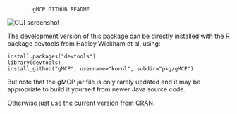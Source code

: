 			gMCP GITHUB README

![GUI screenshot](https://raw.github.com/kornl/gMCP/master/www/GUI.png)

The development version of this package can be directly installed with the R package devtools from Hadley Wickham et al. using:

    install.packages("devtools")
    library(devtools)
    install_github("gMCP", username="kornl", subdir="pkg/gMCP")

But note that the gMCP jar file is only rarely updated and it may be appropriate to build it yourself from newer Java source code.

Otherwise just use the current version from [CRAN](http://cran.r-project.org/src/contrib/Archive/gMCP/).
